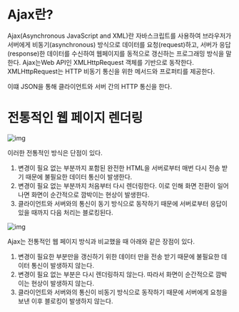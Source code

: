 # Ajax란?

Ajax(Asynchronous JavaScript and XML)란 자바스크립트를 사용하여 브라우저가 서버에게 비동기(asynchronous) 방식으로 데이터를 요청(request)하고, 서버가 응답(response)한 데이터를 수신하여 웹페이지를 동적으로 갱신하는 프로그래밍 방식을 말한다. Ajax는Web API인 XMLHttpRequest 객체를 기반으로 동작한다. XMLHttpRequest는 HTTP 비동기 통신을 위한 메서드와 프로퍼티를 제공한다.

이떄 JSON을 통해 클라이언트와 서버 간의 HTTP 통신을 한다.

# 전통적인 웹 페이지 렌더링

![img](https://poiemaweb.com/assets/fs-images/43-1.png)

이러한 전통적인 방식은 단점이 있다.

1. 변경이 필요 없는 부분까지 포함된 완전한 HTML을 서버로부터 매번 다시 전송 받기 때문에 불필요한 데이터 통신이 발생한다.
2. 변경이 필요 없는 부분까지 처음부터 다시 렌더링한다. 이로 인해 화면 전환이 일어나면 화면이 순간적으로 깜박이는 현상이 발생한다.
3. 클라이언트와 서버와의 통신이 동기 방식으로 동작하기 때문에 서버로부터 응답이 있을 때까지 다음 처리는 블로킹된다.



![img](https://poiemaweb.com/assets/fs-images/43-2.png)

Ajax는 전통적인 웹 페이지 방식과 비교했을 때 아래와 같은 장점이 있다.

1. 변경이 필요한 부분만을 갱신하기 위한 데이터 만을 전송 받기 때문에 불필요한 데이터 통신이 발생하지 않는다.
2. 변경이 필요 없는 부분은 다시 렌더링하지 않는다. 따라서 화면이 순간적으로 깜박이는 현상이 발생하지 않는다.
3. 클라이언트와 서버와의 통신이 비동기 방식으로 동작하기 때문에 서버에게 요청을 보낸 이후 블로킹이 발생하지 않는다.

